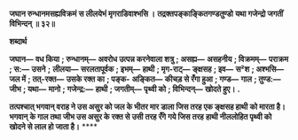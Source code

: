 **जघान रुन्धानमसह्यविक्रमं** **स लीलयेभं मृगराडिवाश्भसि ।** **तद्रक्तपङ्काङ्कितगण्डतुण्डो** **यथा गजेन्द्रो जगतीं विभिन्दन् ॥ ३२॥** 

**शब्दार्थ** 

**जघान—** **वध किया** **; रुन्धानम्—** **अवरोध उत्पन्न करनेवाला शत्रु** **; असह्य—** **असहनीय** **; विक्रमम्—** **पराक्रम** **; स:—** **उसने** **;** **लीलया—** **सरलतापूर्वक** **; इभम्—** **हाथी** **; मृग-राट्—** **ङ्क्षसह** **; इव—** **स²श** **; अश्भसि—** **जल में** **; तत्-रक्त—** **उसके रक्त का** **; पङ्क-** **अङ्कित—** **कीचड़ से रँगा हुआ** **; गण्ड—** **गाल** **; तुण्ड:—** **जीभ** **; यथा—** **मानो** **; गजेन्द्र:—** **हाथी** **; जगतीम्—** **पृथ्वी को** **; विभिन्दन्—** **खोदते हुए।** **.** 

**तत्पश्चात् भगवान् वराह ने उस असुर को जल के भीतर मार डाला जिस तरह एक ङ्क्षसह हाथी** **को मारता है। भगवान् के गाल तथा जीभ उस असुर के रक्त से उसी तरह रँगे गये जिस तरह** **हाथी नीललोहित पृथ्वी को खोदने से लाल हो जाता है।** **** 